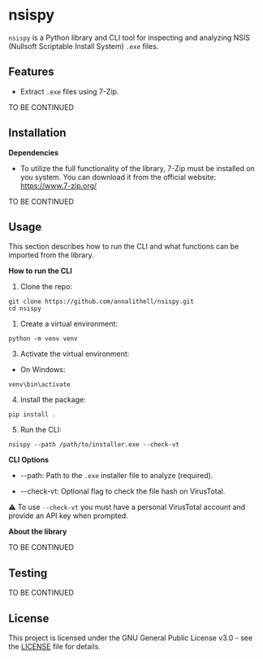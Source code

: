# nsispy 

`nsispy` is a Python library and CLI tool for inspecting and analyzing NSIS (Nullsoft Scriptable Install System) `.exe` files.

## Features
- Extract `.exe` files using 7-Zip. 

TO BE CONTINUED 

## Installation

**Dependencies**
- To utilize the full functionality of the library, 7-Zip must be installed on you system. You can download it from the official website: https://www.7-zip.org/ 

TO BE CONTINUED

## Usage

This section describes how to run the CLI and what functions can be imported from the library. 

**How to run the CLI**

1. Clone the repo:
```
git clone https://github.com/annalithell/nsispy.git
cd nsispy 
``` 

1. Create a virtual environment:

`python -m venv venv`

3. Activate the virtual environment:

- On Windows:

`venv\bin\activate` 

4. Install the package:

`pip install .` 

5. Run the CLI:
   
`nsispy --path /path/to/installer.exe --check-vt`

**CLI Options**
- --path: Path to the `.exe` installer file to analyze (required).

- --check-vt: Optional flag to check the file hash on VirusTotal.
  
⚠️ To use `--check-vt` you must have a personal VirusTotal account and provide an API key when prompted.

**About the library**

TO BE CONTINUED

## Testing

TO BE CONTINUED

## License
This project is licensed under the GNU General Public License v3.0 - see the [LICENSE](./LICENSE) file for details.
